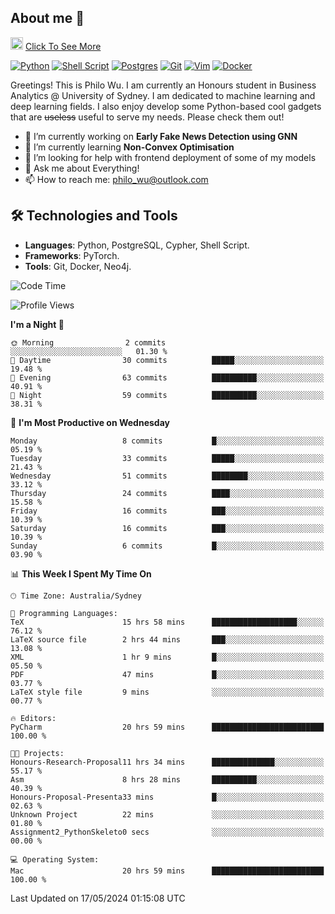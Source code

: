 ## About me 🤗

<a href="#"><img src="https://media.giphy.com/media/hvRJCLFzcasrR4ia7z/giphy.gif" width="20px" height="20px"></a> [Click To See More](https://philowu.notion.site/philowu/Philo-Hao-Wu-8bc7b2a81217493399d7db22df70fbfd)

[![Python](https://img.shields.io/badge/python-3670A0?style=for-the-badge&logo=python&logoColor=ffdd54)](#)
[![Shell Script](https://img.shields.io/badge/shell_script-%23121011.svg?style=for-the-badge&logo=gnu-bash&logoColor=white)](#)
[![Postgres](https://img.shields.io/badge/postgres-%23316192.svg?style=for-the-badge&logo=postgresql&logoColor=white)](#)
[![Git](https://img.shields.io/badge/git-%23F05033.svg?style=for-the-badge&logo=git&logoColor=white)](#)
[![Vim](https://img.shields.io/badge/VIM-%2311AB00.svg?style=for-the-badge&logo=vim&logoColor=white)](#)
[![Docker](https://img.shields.io/badge/docker-%230db7ed.svg?style=for-the-badge&logo=docker&logoColor=white)](#)

Greetings! This is Philo Wu. I am currently an Honours student in Business Analytics \@ University of Sydney. I am dedicated to machine learning and deep learning fields. I also enjoy develop some Python-based cool gadgets that are ~~useless~~ useful to serve my needs. Please check them out!

- 🔭 I’m currently working on **Early Fake News Detection using GNN**
- 🌱 I’m currently learning **Non-Convex Optimisation**
- 🤔 I’m looking for help with frontend deployment of some of my models
- 💬 Ask me about Everything!
- 📫 How to reach me: philo_wu@outlook.com

## 🛠 Technologies and Tools
- **Languages**: Python, PostgreSQL, Cypher, Shell Script.
- **Frameworks**: PyTorch.
- **Tools**: Git, Docker, Neo4j.

<!--START_SECTION:waka-->
![Code Time](http://img.shields.io/badge/Code%20Time-155%20hrs%208%20mins-blue)

![Profile Views](http://img.shields.io/badge/Profile%20Views-0-blue)

**I'm a Night 🦉** 

```text
🌞 Morning                2 commits           ░░░░░░░░░░░░░░░░░░░░░░░░░   01.30 % 
🌆 Daytime                30 commits          █████░░░░░░░░░░░░░░░░░░░░   19.48 % 
🌃 Evening                63 commits          ██████████░░░░░░░░░░░░░░░   40.91 % 
🌙 Night                  59 commits          ██████████░░░░░░░░░░░░░░░   38.31 % 
```
📅 **I'm Most Productive on Wednesday** 

```text
Monday                   8 commits           █░░░░░░░░░░░░░░░░░░░░░░░░   05.19 % 
Tuesday                  33 commits          █████░░░░░░░░░░░░░░░░░░░░   21.43 % 
Wednesday                51 commits          ████████░░░░░░░░░░░░░░░░░   33.12 % 
Thursday                 24 commits          ████░░░░░░░░░░░░░░░░░░░░░   15.58 % 
Friday                   16 commits          ███░░░░░░░░░░░░░░░░░░░░░░   10.39 % 
Saturday                 16 commits          ███░░░░░░░░░░░░░░░░░░░░░░   10.39 % 
Sunday                   6 commits           █░░░░░░░░░░░░░░░░░░░░░░░░   03.90 % 
```


📊 **This Week I Spent My Time On** 

```text
🕑︎ Time Zone: Australia/Sydney

💬 Programming Languages: 
TeX                      15 hrs 58 mins      ███████████████████░░░░░░   76.12 % 
LaTeX source file        2 hrs 44 mins       ███░░░░░░░░░░░░░░░░░░░░░░   13.08 % 
XML                      1 hr 9 mins         █░░░░░░░░░░░░░░░░░░░░░░░░   05.50 % 
PDF                      47 mins             █░░░░░░░░░░░░░░░░░░░░░░░░   03.77 % 
LaTeX style file         9 mins              ░░░░░░░░░░░░░░░░░░░░░░░░░   00.77 % 

🔥 Editors: 
PyCharm                  20 hrs 59 mins      █████████████████████████   100.00 % 

🐱‍💻 Projects: 
Honours-Research-Proposal11 hrs 34 mins      ██████████████░░░░░░░░░░░   55.17 % 
Asm                      8 hrs 28 mins       ██████████░░░░░░░░░░░░░░░   40.39 % 
Honours-Proposal-Presenta33 mins             █░░░░░░░░░░░░░░░░░░░░░░░░   02.63 % 
Unknown Project          22 mins             ░░░░░░░░░░░░░░░░░░░░░░░░░   01.80 % 
Assignment2_PythonSkeleto0 secs              ░░░░░░░░░░░░░░░░░░░░░░░░░   00.00 % 

💻 Operating System: 
Mac                      20 hrs 59 mins      █████████████████████████   100.00 % 
```


 Last Updated on 17/05/2024 01:15:08 UTC
<!--END_SECTION:waka-->
